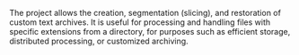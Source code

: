 The project allows the creation, segmentation (slicing), and restoration of custom text archives. It is useful for processing and handling files with specific extensions from a directory, for purposes such as efficient storage, distributed processing, or customized archiving.
